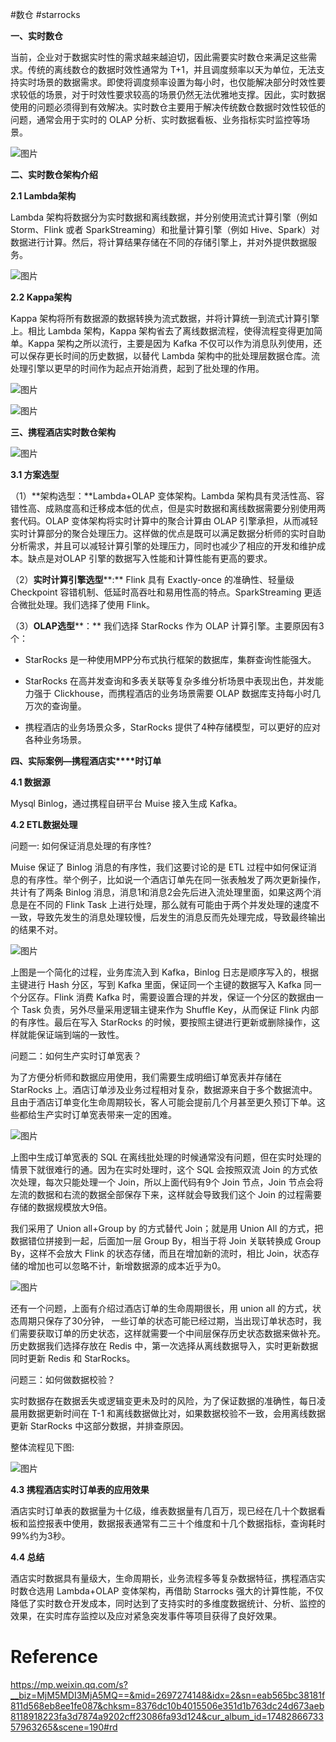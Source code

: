 #数仓 #starrocks 

**一、实时数仓**

  

当前，企业对于数据实时性的需求越来越迫切，因此需要实时数仓来满足这些需求。传统的离线数仓的数据时效性通常为 T+1，并且调度频率以天为单位，无法支持实时场景的数据需求。即使将调度频率设置为每小时，也仅能解决部分时效性要求较低的场景，对于时效性要求较高的场景仍然无法优雅地支撑。因此，实时数据使用的问题必须得到有效解决。实时数仓主要用于解决传统数仓数据时效性较低的问题，通常会用于实时的 OLAP 分析、实时数据看板、业务指标实时监控等场景。

  

![图片](https://mmbiz.qpic.cn/mmbiz_png/kEeDgfCVf1e4P9XhkxDJSKA3YLicVDpia4iaPUHTiaSibs01EEOdeQvqfopQPNAbzI1icRKoaMJwCz2uxjhjibxfH9o7Q/640?wx_fmt=png&tp=webp&wxfrom=10005&wx_lazy=1&wx_co=1)

  

**二、实时数仓架构介绍**

  

**2.1 Lambda架构**

  

Lambda 架构将数据分为实时数据和离线数据，并分别使用流式计算引擎（例如 Storm、Flink 或者 SparkStreaming）和批量计算引擎（例如 Hive、Spark）对数据进行计算。然后，将计算结果存储在不同的存储引擎上，并对外提供数据服务。

  

![图片](https://mmbiz.qpic.cn/mmbiz_png/kEeDgfCVf1ceqYVCFz5PbEeFBhQqewwuqjROZvU87sJibFTuVumvvd70JaniaVyZzSwTHQJQLX6fKrTVAOWHHh6A/640?wx_fmt=png&tp=webp&wxfrom=10005&wx_lazy=1&wx_co=1)

  

**2.2 Kappa架构**

  

Kappa 架构将所有数据源的数据转换为流式数据，并将计算统一到流式计算引擎上。相比 Lambda 架构，Kappa 架构省去了离线数据流程，使得流程变得更加简单。Kappa 架构之所以流行，主要是因为 Kafka 不仅可以作为消息队列使用，还可以保存更长时间的历史数据，以替代 Lambda 架构中的批处理层数据仓库。流处理引擎以更早的时间作为起点开始消费，起到了批处理的作用。

  

![图片](https://mmbiz.qpic.cn/mmbiz_jpg/kEeDgfCVf1e4P9XhkxDJSKA3YLicVDpia4jibYGCCjkuYAgyiaOjjS1wSlNzuzJcjsfiapqnXE9z7x9v8mKuzmyTPNg/640?wx_fmt=jpeg&tp=webp&wxfrom=10005&wx_lazy=1&wx_co=1)

  

![图片](https://mmbiz.qpic.cn/mmbiz_jpg/kEeDgfCVf1e4P9XhkxDJSKA3YLicVDpia4zQKibHNEeEFmcb6BQNRckx1Neic0ib5o9xErUx19ibBMwKP9W6QFoibJWHg/640?wx_fmt=jpeg&tp=webp&wxfrom=10005&wx_lazy=1&wx_co=1)

  

**三、携程酒店实时数仓架构**

  

![图片](https://mmbiz.qpic.cn/mmbiz_png/kEeDgfCVf1e4P9XhkxDJSKA3YLicVDpia4glxH3D8tPMHhy67CImYn1jxs8z0tH7b04OjWwL9nNlEAbJYicl91Inw/640?wx_fmt=png&tp=webp&wxfrom=10005&wx_lazy=1&wx_co=1)

  

**3.1 方案选型**

  

（1）**架构选型：**Lambda+OLAP 变体架构。Lambda 架构具有灵活性高、容错性高、成熟度高和迁移成本低的优点，但是实时数据和离线数据需要分别使用两套代码。OLAP 变体架构将实时计算中的聚合计算由 OLAP 引擎承担，从而减轻实时计算部分的聚合处理压力。这样做的优点是既可以满足数据分析师的实时自助分析需求，并且可以减轻计算引擎的处理压力，同时也减少了相应的开发和维护成本。缺点是对OLAP 引擎的数据写入性能和计算性能有更高的要求。

  

（2）**实时计算引擎选型****:** Flink 具有 Exactly-once 的准确性、轻量级 Checkpoint 容错机制、低延时高吞吐和易用性高的特点。SparkStreaming 更适合微批处理。我们选择了使用 Flink。

  

（3）**OLAP选型****：** 我们选择 StarRocks 作为 OLAP 计算引擎。主要原因有3个：

  

- StarRocks 是一种使用MPP分布式执行框架的数据库，集群查询性能强大。
    
- StarRocks 在高并发查询和多表关联等复杂多维分析场景中表现出色，并发能力强于 Clickhouse，而携程酒店的业务场景需要 OLAP 数据库支持每小时几万次的查询量。
    
- 携程酒店的业务场景众多，StarRocks 提供了4种存储模型，可以更好的应对各种业务场景。
    

  

**四、实际案例—携程酒店实****时订单**

  

**4.1 数据源**

  

Mysql Binlog，通过携程自研平台 Muise 接入生成 Kafka。

  

**4.2 ETL数据处理**

  

问题一: 如何保证消息处理的有序性?

  

Muise 保证了 Binlog 消息的有序性，我们这要讨论的是 ETL 过程中如何保证消息的有序性。举个例子，比如说一个酒店订单先在同一张表触发了两次更新操作，共计有了两条 Binlog 消息，消息1和消息2会先后进入流处理里面，如果这两个消息是在不同的 Flink Task 上进行处理，那么就有可能由于两个并发处理的速度不一致，导致先发生的消息处理较慢，后发生的消息反而先处理完成，导致最终输出的结果不对。

  

![图片](https://mmbiz.qpic.cn/mmbiz_png/kEeDgfCVf1e4P9XhkxDJSKA3YLicVDpia4XBGMRqkzhvsORPCqiaU2dNLEauibXexanfV9A9q4Bfe9Pv2w1oOnc28g/640?wx_fmt=png&tp=webp&wxfrom=10005&wx_lazy=1&wx_co=1)

  

上图是一个简化的过程，业务库流入到 Kafka，Binlog 日志是顺序写入的，根据主键进行 Hash 分区，写到 Kafka 里面，保证同一个主键的数据写入 Kafka 同一个分区存。Flink 消费 Kafka 时，需要设置合理的并发，保证一个分区的数据由一个 Task 负责，另外尽量采用逻辑主键来作为 Shuffle Key，从而保证 Flink 内部的有序性。最后在写入 StarRocks 的时候，要按照主键进行更新或删除操作，这样就能保证端到端的一致性。

  

问题二：如何生产实时订单宽表？

  

为了方便分析师和数据应用使用，我们需要生成明细订单宽表并存储在 StarRocks 上。酒店订单涉及业务过程相对复杂，数据源来自于多个数据流中。且由于酒店订单变化生命周期较长，客人可能会提前几个月甚至更久预订下单。这些都给生产实时订单宽表带来一定的困难。

  

![图片](https://mmbiz.qpic.cn/mmbiz_png/kEeDgfCVf1e4P9XhkxDJSKA3YLicVDpia4u5cRtQPThCVdhTe0vrAMz63nRq0GJfFeib4CMiaEdZ4oxib6ibzOTEBWGw/640?wx_fmt=png&tp=webp&wxfrom=10005&wx_lazy=1&wx_co=1)

  

上图中生成订单宽表的 SQL 在离线批处理的时候通常没有问题，但在实时处理的情景下就很难行的通。因为在实时处理时，这个 SQL 会按照双流 Join 的方式依次处理，每次只能处理一个 Join，所以上面代码有9个 Join 节点，Join 节点会将左流的数据和右流的数据全部保存下来，这样就会导致我们这个 Join 的过程需要存储的数据规模放大9倍。

  

我们采用了 Union all+Group by 的方式替代 Join；就是用 Union All 的方式，把数据错位拼接到一起，后面加一层 Group By，相当于将 Join 关联转换成 Group By，这样不会放大 Flink 的状态存储，而且在增加新的流时，相比 Join，状态存储的增加也可以忽略不计，新增数据源的成本近乎为0。

  

![图片](https://mmbiz.qpic.cn/mmbiz_png/kEeDgfCVf1e4P9XhkxDJSKA3YLicVDpia46YXQIqdfZmwvOSK15SF0B1dpmyaib2PLkYFyOE0lKouApmCk6BazmibA/640?wx_fmt=png&tp=webp&wxfrom=10005&wx_lazy=1&wx_co=1)

  

还有一个问题，上面有介绍过酒店订单的生命周期很长，用 union all 的方式，状态周期只保存了30分钟， 一些订单的状态可能已经过期，当出现订单状态时，我们需要获取订单的历史状态，这样就需要一个中间层保存历史状态数据来做补充。历史数据我们选择存放在 Redis 中，第一次选择从离线数据导入，实时更新数据同时更新 Redis 和 StarRocks。

  

问题三：如何做数据校验？

  

实时数据存在数据丢失或逻辑变更未及时的风险，为了保证数据的准确性，每日凌晨用数据更新时间在 T-1 和离线数据做比对，如果数据校验不一致，会用离线数据更新 StarRocks 中这部分数据，并排查原因。

  

整体流程见下图:

  

![图片](https://mmbiz.qpic.cn/mmbiz_png/kEeDgfCVf1e4P9XhkxDJSKA3YLicVDpia4ycMnTCmicGPYZ78O6xYOjfWR4vViaY9T34CxVWB5mCSLwBKeKedicymhA/640?wx_fmt=png&tp=webp&wxfrom=10005&wx_lazy=1&wx_co=1)

  

**4.3 携程酒店实时订单表的应用效果**

  

酒店实时订单表的数据量为十亿级，维表数据量有几百万，现已经在几十个数据看板和监控报表中使用，数据报表通常有二三十个维度和十几个数据指标，查询耗时99%约为3秒。

  

**4.4 总结**

  

酒店实时数据具有量级大，生命周期长，业务流程多等复杂数据特征，携程酒店实时数仓选用 Lambda+OLAP 变体架构，再借助 Starrocks 强大的计算性能，不仅降低了实时数仓开发成本，同时达到了支持实时的多维度数据统计、分析、监控的效果，在实时库存监控以及应对紧急突发事件等项目获得了良好效果。

# Reference
https://mp.weixin.qq.com/s?__biz=MjM5MDI3MjA5MQ==&mid=2697274148&idx=2&sn=eab565bc38181f811d568eb8ee1fe087&chksm=8376dc10b4015506e351d1b763dc24d673aeb8118918223fa3d7874a9202cff23086fa93d124&cur_album_id=1748286673357963265&scene=190#rd